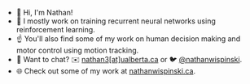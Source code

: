 - 👋 Hi, I'm Nathan!
- 🤖 I mostly work on training recurrent neural networks using reinforcement learning.
- ☝️ You'll also find some of my work on human decision making and motor control using motion tracking.
- 🎤 Want to chat? ✉️ [nathan3[at]ualberta.ca](mailto:nathan3@ualberta.ca) or 🐦 [@nathanwispinski](https://twitter.com/nathanwispinski).
- 🌐 Check out some of my work at [nathanwispinski.ca](https://nathanwispinski.ca/).

<!--
**nathanwispinski/nathanwispinski** is a ✨ _special_ ✨ repository because its `README.md` (this file) appears on your GitHub profile.
-->
